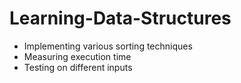 # Learning-Data-Structures
- Implementing various sorting techniques
- Measuring execution time
- Testing on different inputs
